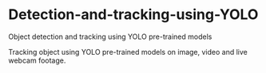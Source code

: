 # Detection-and-tracking-using-YOLO
Object detection and tracking using YOLO pre-trained models

Tracking object using YOLO pre-trained models on image, video and live webcam footage.
